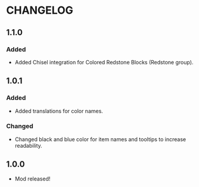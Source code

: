 # CHANGELOG
## 1.1.0
### Added
- Added Chisel integration for Colored Redstone Blocks (Redstone group).
## 1.0.1
### Added
- Added translations for color names.
### Changed
- Changed black and blue color for item names and tooltips to increase readability.
## 1.0.0
- Mod released!